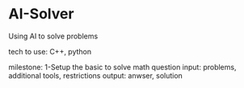 AI-Solver
=========

Using AI to solve problems

tech to use: C++, python

milestone:
1-Setup the basic to solve math question
  input: problems, additional tools, restrictions
  output: anwser, solution
